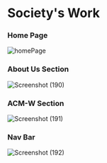 # Society's Work 

### Home Page
![homePage](https://user-images.githubusercontent.com/37223446/58450246-b7e00700-812b-11e9-81b7-f71d07d25edf.png)

### About Us Section
![Screenshot (190)](https://user-images.githubusercontent.com/37223446/58450524-d1ce1980-812c-11e9-824d-d863e182ded6.png)

### ACM-W Section
![Screenshot (191)](https://user-images.githubusercontent.com/37223446/58450612-499c4400-812d-11e9-9e96-d9e5cbcc8442.png)

### Nav Bar
![Screenshot (192)](https://user-images.githubusercontent.com/37223446/58450762-e52db480-812d-11e9-9ff4-9ed4915c8403.png)


